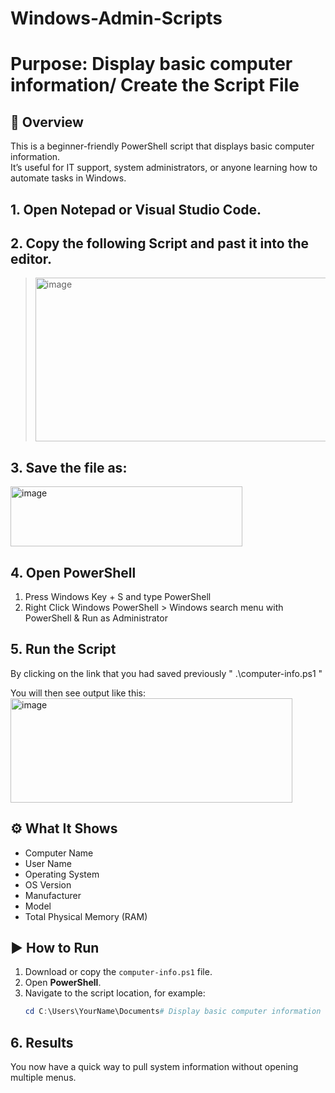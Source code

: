 # Windows-Admin-Scripts




# Purpose: Display basic computer information/ Create the Script File

## 📌 Overview
This is a beginner-friendly PowerShell script that displays basic computer information.  
It’s useful for IT support, system administrators, or anyone learning how to automate tasks in Windows.

## 1. Open Notepad or Visual Studio Code.
## 2. Copy the following Script and past it into the editor.


><img width="586" height="262" alt="image" src="https://github.com/user-attachments/assets/469ad388-acb0-4bb5-b9c6-dc220d96009c" />

## 3. Save the file as:
<img width="371" height="96" alt="image" src="https://github.com/user-attachments/assets/ad7e154e-1c3e-4e6d-968b-c8522c377dad" />

## 4. Open PowerShell
1. Press Windows Key + S and type PowerShell
2. Right Click Windows PowerShell > Windows search menu with PowerShell & Run as Administrator

## 5. Run the Script
By clicking on the link that you had saved previously  " .\computer-info.ps1 "

You will then see output like this:
<img width="451" height="167" alt="image" src="https://github.com/user-attachments/assets/5104f63d-82ec-4f01-b275-6b56e93060e5" />



## ⚙️ What It Shows
- Computer Name
- User Name
- Operating System
- OS Version
- Manufacturer
- Model
- Total Physical Memory (RAM)





## ▶️ How to Run
1. Download or copy the `computer-info.ps1` file.
2. Open **PowerShell**.
3. Navigate to the script location, for example:
   ```powershell
   cd C:\Users\YourName\Documents# Display basic computer information


## 6. Results
You now have a quick way to pull system information without opening multiple menus.






